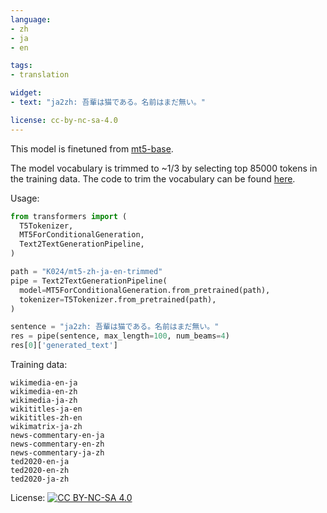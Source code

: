 ```yaml
---
language:
- zh
- ja
- en

tags:
- translation

widget:
- text: "ja2zh: 吾輩は猫である。名前はまだ無い。"

license: cc-by-nc-sa-4.0
---
```


This model is finetuned from [mt5-base](https://huggingface.co/google/mt5-base).

The model vocabulary is trimmed to ~1/3 by selecting top 85000 tokens in the training data. The code to trim the vocabulary can be found [here](https://gist.github.com/K024/4a100a0f4f4b07208958e0f3244da6ad).

Usage:
```python
from transformers import (
  T5Tokenizer,
  MT5ForConditionalGeneration,
  Text2TextGenerationPipeline,
)

path = "K024/mt5-zh-ja-en-trimmed"
pipe = Text2TextGenerationPipeline(
  model=MT5ForConditionalGeneration.from_pretrained(path),
  tokenizer=T5Tokenizer.from_pretrained(path),
)

sentence = "ja2zh: 吾輩は猫である。名前はまだ無い。"
res = pipe(sentence, max_length=100, num_beams=4)
res[0]['generated_text']
```

Training data:
```
wikimedia-en-ja
wikimedia-en-zh
wikimedia-ja-zh
wikititles-ja-en
wikititles-zh-en
wikimatrix-ja-zh
news-commentary-en-ja
news-commentary-en-zh
news-commentary-ja-zh
ted2020-en-ja
ted2020-en-zh
ted2020-ja-zh
```

License: [![CC BY-NC-SA 4.0][cc-by-nc-sa-image]][cc-by-nc-sa]

[cc-by-nc-sa]: http://creativecommons.org/licenses/by-nc-sa/4.0/
[cc-by-nc-sa-image]: https://licensebuttons.net/l/by-nc-sa/4.0/88x31.png
